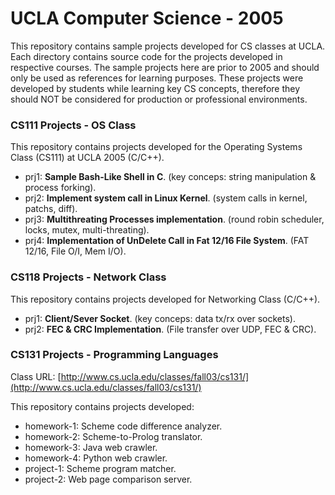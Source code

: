# UCLA Computer Science - 2005

This repository contains sample projects developed for CS classes at UCLA. Each directory contains source code for the projects developed in respective courses. The sample projects here are prior to 2005 and should only be used as references for learning purposes. These projects were developed by students while learning key CS concepts, therefore they should NOT be considered for production or professional environments.

### CS111 Projects - OS Class

This repository contains projects developed for the Operating Systems Class (CS111) at UCLA 2005 (C/C++).

* prj1: **Sample Bash-Like Shell in C**. (key conceps: string manipulation & process forking).
* prj2: **Implement system call in Linux Kernel**. (system calls in kernel, patchs, diff).
* prj3: **Multithreating Processes implementation**. (round robin scheduler, locks, mutex, multi-threating).
* prj4: **Implementation of UnDelete Call in Fat 12/16 File System**. (FAT 12/16, File O/I, Mem I/O).


### CS118 Projects - Network Class

This repository contains projects developed for Networking Class (C/C++).

* prj1: **Client/Sever Socket**. (key conceps: data tx/rx over sockets).
* prj2: **FEC & CRC Implementation**. (File transfer over UDP, FEC & CRC).


### CS131 Projects - Programming Languages

Class URL: [http://www.cs.ucla.edu/classes/fall03/cs131/](http://www.cs.ucla.edu/classes/fall03/cs131/)

This repository contains projects developed:

* homework-1: Scheme code difference analyzer.
* homework-2: Scheme-to-Prolog translator.
* homework-3: Java web crawler.
* homework-4: Python web crawler.
* project-1: Scheme program matcher.
* project-2: Web page comparison server.

